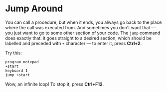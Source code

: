 # Jump Around

You can call a procedure, but when it ends, you always go back to the place where the call was executed from. And sometimes you don't want that — you just want to go to some other section of your code. The `jump` command does exactly that: it goes straight to a desired section, which should be labelled and preceded with `➜` character — to enter it, press **Ctrl+2**.

Try this:

```G1ANT
program notepad
➜start
keyboard 1
jump ➜start
```

Wow, an infinite loop! To stop it, press **Ctrl+F12**.
